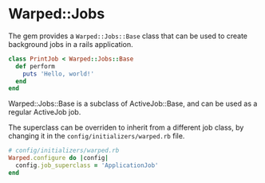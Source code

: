 # Warped::Jobs

The gem provides a `Warped::Jobs::Base` class that can be used to create background jobs in a rails application.

```ruby
class PrintJob < Warped::Jobs::Base
  def perform
    puts 'Hello, world!'
  end
end
```

Warped::Jobs::Base is a subclass of ActiveJob::Base, and can be used as a regular ActiveJob job.

The superclass can be overriden to inherit from a different job class, by changing it in the `config/initializers/warped.rb` file.

```ruby
# config/initializers/warped.rb
Warped.configure do |config|
  config.job_superclass = 'ApplicationJob'
end
```
